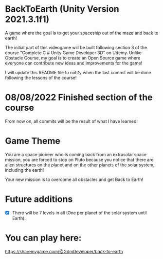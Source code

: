 # BackToEarth (Unity Version 2021.3.1f1)
 A game where the goal is to get your spaceship out of the maze and back to earth!
 
 The initial part of this videogame will be built following section 3 of the course "Complete C # Unity Game Developer 3D" on Udemy.
 Unlike Obstacle Course, my goal is to create an Open Source game where everyone can contribute new ideas and improvements for the game!

 I will update this README file to notify when the last commit will be done following the lessons of the course!
 
 # 08/08/2022 Finished section of the course
 From now on, all commits will be the result of what I have learned!

# Game Theme
You are a space pioneer who is coming back from an extrasolar space mission, you are forced to stop on Pluto because you notice that there are alien structures on the planet and on the other planets of the solar system, including the earth!

Your new mission is to overcome all obstacles and get Back to Earth!

# Future additions
- [x] There will be 7 levels in all (One per planet of the solar system until Earth).

# You can play here:
https://sharemygame.com/@GdmDeveloper/back-to-earth
